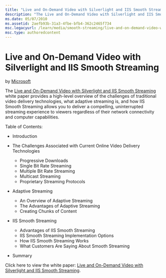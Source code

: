 ```yaml
---
title: "Live and On-Demand Video with Silverlight and IIS Smooth Streaming"
description: "The Live and On-Demand Video with Silverlight and IIS Smooth Streaming white paper provides a high-level overview of the challenges of traditional video deli..."
ms.date: 05/07/2010
ms.assetid: 2aefb93b-31a3-4fbe-bfb4-362c2465f734
msc.legacyurl: /learn/media/smooth-streaming/live-and-on-demand-video-with-silverlight-and-iis-smooth-streaming
msc.type: authoredcontent
---
```

# Live and On-Demand Video with Silverlight and IIS Smooth Streaming

by [Microsoft](https://github.com/Microsoft)

The [Live and On-Demand Video with Silverlight and IIS Smooth Streaming](https://download.microsoft.com/download/3/A/4/3A4A066C-6543-4BC1-A8BA-965D0E55F296/Live_and_On_Demand_Video_with_Silverlight_and%20IIS_Smooth_Streaming_FINAL.pdf "Live and On-Demand Video with Silverlight and IIS Smooth Streaming") white paper provides a high-level overview of the challenges of traditional video delivery technologies, what adaptive streaming is, and how IIS Smooth Streaming allows you to deliver a compelling, uninterrupted streaming experience to viewers regardless of their network connectivity and computer capabilities.

Table of Contents:

- Introduction
- The Challenges Associated with Current Online Video Delivery Technologies

  - Progressive Downloads
  - Single Bit Rate Streaming
  - Multiple Bit Rate Streaming
  - Multicast Streaming
  - Proprietary Streaming Protocols
- Adaptive Streaming

  - An Overview of Adaptive Streaming
  - The Advantages of Adaptive Streaming
  - Creating Chunks of Content
- IIS Smooth Streaming

  - Advantages of IIS Smooth Streaming
  - IIS Smooth Streaming Implementation Options
  - How IIS Smooth Streaming Works
  - What Customers Are Saying About Smooth Streaming
- Summary

Click here to view the white paper: [Live and On-Demand Video with Silverlight and IIS Smooth Streaming](https://download.microsoft.com/download/3/A/4/3A4A066C-6543-4BC1-A8BA-965D0E55F296/Live_and_On_Demand_Video_with_Silverlight_and%20IIS_Smooth_Streaming_FINAL.pdf "Live and On-Demand Video with Silverlight and IIS Smooth Streaming").
